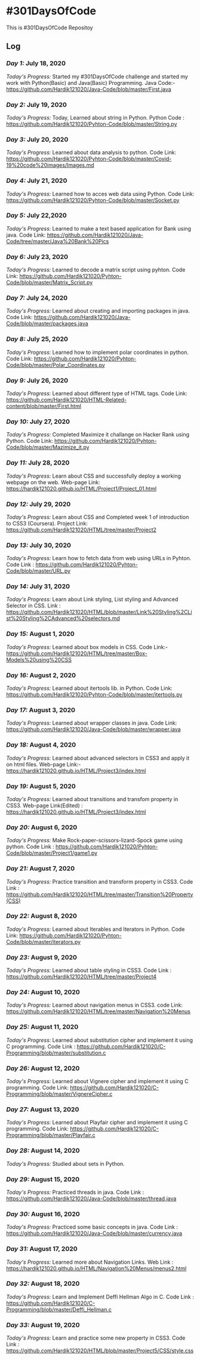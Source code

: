 # #301DaysOfCode
This is #301DaysOfCode Repositoy

## Log

### *Day 1:* July 18, 2020

*Today's Progress:* Started my #301DaysOfCode challenge and started my work with Python(Basic) and Java(Basic) Programming.
Java Code:- https://github.com/Hardik121020/Java-Code/blob/master/First.java


### *Day 2:* July 19, 2020
*Today's Progress:* Today, Learned about string in Python.
Python Code : https://github.com/Hardik121020/Pyhton-Code/blob/master/String.py


### *Day 3:* July 20, 2020
*Today's Progress:* Learned about data analysis to python.
Code Link: https://github.com/Hardik121020/Pyhton-Code/blob/master/Covid-19%20code%20images/Images.md

### *Day 4:* July 21, 2020
*Today's Progress:* Learned how to acces web data using Python.
Code Link: https://github.com/Hardik121020/Pyhton-Code/blob/master/Socket.py

### *Day 5:* July 22,2020
*Today's Progress:* Learned to make a text based application for Bank using java.
Code Link: https://github.com/Hardik121020/Java-Code/tree/master/Java%20Bank%20Pics

### *Day 6:* July 23, 2020
*Today's Progress:* Learned to decode a matrix script using pyhton.
Code Link: https://github.com/Hardik121020/Pyhton-Code/blob/master/Matrix_Script.py

### *Day 7:* July 24, 2020
*Today's Progress:* Learned about creating and importing packages in java.
Code Link: https://github.com/Hardik121020/Java-Code/blob/master/packages.java

### *Day 8:* July 25, 2020
*Today's Progress:* Learned how to implement polar coordinates in python.
Code Link: 
https://github.com/Hardik121020/Pyhton-Code/blob/master/Polar_Coordinates.py


### *Day 9:* July 26, 2020
*Today's Progress:* Learned about different type of HTML tags.
Code Link: https://github.com/Hardik121020/HTML-Related-content/blob/master/First.html

### *Day 10:* July 27, 2020
*Today's Progress:* Completed Maximize it challange on Hacker Rank using Python.
Code Link: https://github.com/Hardik121020/Pyhton-Code/blob/master/Mazimize_it.py

### *Day 11:* July 28, 2020
*Today's Progress:* Learn about CSS and successfully deploy a working webpage on the web.
Web-page Link: https://hardik121020.github.io/HTML/Project1/Project_01.html

### *Day 12:* July 29, 2020
*Today's Progress:* Learn about CSS and Completed week 1 of introduction to CSS3 (Coursera).
Project Link: https://github.com/Hardik121020/HTML/tree/master/Project2

### *Day 13:* July 30, 2020
*Today's Progress:* Learn how to fetch data from web using URLs in Pyhton.
Code Link : https://github.com/Hardik121020/Pyhton-Code/blob/master/URL.py

### *Day 14:* July 31, 2020
*Today's Progress:* Learn about Link styling, List styling and Advanced Selector in CSS.
Link : https://github.com/Hardik121020/HTML/blob/master/Link%20Styling%2CList%20Styling%2CAdvanced%20selectors.md

### *Day 15:* August 1, 2020
*Today's Progress:* Learned about box models in CSS.
Code Link:- https://github.com/Hardik121020/HTML/tree/master/Box-Models%20using%20CSS

### *Day 16:* August 2, 2020
*Today's Progress:* Learned about itertools lib. in Python.
Code Link: https://github.com/Hardik121020/Pyhton-Code/blob/master/itertools.py

### *Day 17:* August 3, 2020
*Today's Progress:* Learned about wrapper classes in java.
Code Link: https://github.com/Hardik121020/Java-Code/blob/master/wrapper.java

### *Day 18:* August 4, 2020
*Today's Progress:* Learned about advanced selectors in CSS3 and apply it on html files.
Web-page Link:- https://hardik121020.github.io/HTML/Project3/index.html

### *Day 19:* August 5, 2020
*Today's Progress:* Learned about transitions and transfom property in CSS3.
Web-page Link(Edited) : https://hardik121020.github.io/HTML/Project3/index.html

### *Day 20:* August 6, 2020
*Today's Progress:* Make Rock-paper-scissors-lizard-Spock game using python.
Code Link : https://github.com/Hardik121020/Pyhton-Code/blob/master/Project1/game1.py

### *Day 21:* August 7, 2020
*Today's Progress:* Practice transition and transform property in CSS3.
Code Link : https://github.com/Hardik121020/HTML/tree/master/Transition%20Property(CSS)

### *Day 22:* August 8, 2020
*Today's Progress:* Learned about Iterables and Iterators in Python.
Code Link: https://github.com/Hardik121020/Pyhton-Code/blob/master/iterators.py

### *Day 23:* August 9, 2020
*Today's Progress:* Learned about table styling in CSS3.
Code Link : https://github.com/Hardik121020/HTML/tree/master/Project4

### *Day 24:* August 10, 2020
*Today's Progress:* Learned about navigation menus in CSS3.
code Link: https://github.com/Hardik121020/HTML/tree/master/Navigation%20Menus

### *Day 25:* August 11, 2020
*Today's Progress:* Learned about substitution cipher and implement it using C programming.
Code Link : https://github.com/Hardik121020/C-Programming/blob/master/substitution.c

### *Day 26:* August 12, 2020
*Today's Progress:* Learned about Vignere cipher and implement it using C programming.
Code Link: https://github.com/Hardik121020/C-Programming/blob/master/VignereCipher.c

### *Day 27:* August 13, 2020
*Today's Progress:* Learned about Playfair cipher and implement it using C programming.
Code Link: https://github.com/Hardik121020/C-Programming/blob/master/Playfair.c

### *Day 28:* August 14, 2020
*Today's Progress:* Studied about sets in Python.

### *Day 29:* August 15, 2020
*Today's Progress:* Practiced threads in java.
Code Link : https://github.com/Hardik121020/Java-Code/blob/master/thread.java

### *Day 30:* August 16, 2020
*Today's Progress:* Practiced some basic concepts in java.
Code Link : https://github.com/Hardik121020/Java-Code/blob/master/currency.java

### *Day 31:* August 17, 2020
*Today's Progress:* Learned more about Navigation Links.
Web Link : https://hardik121020.github.io/HTML/Navigation%20Menus/menus2.html

### *Day 32:* August 18, 2020
*Today's Progress:* Learn and Implement Deffi Hellman Algo in C.
Code Link : https://github.com/Hardik121020/C-Programming/blob/master/Deffi_Hellman.c

### *Day 33:* August 19, 2020
*Today's Progress:* Learn and practice some new property in CSS3.
Code Link : https://github.com/Hardik121020/HTML/blob/master/Project5/CSS/style.css
